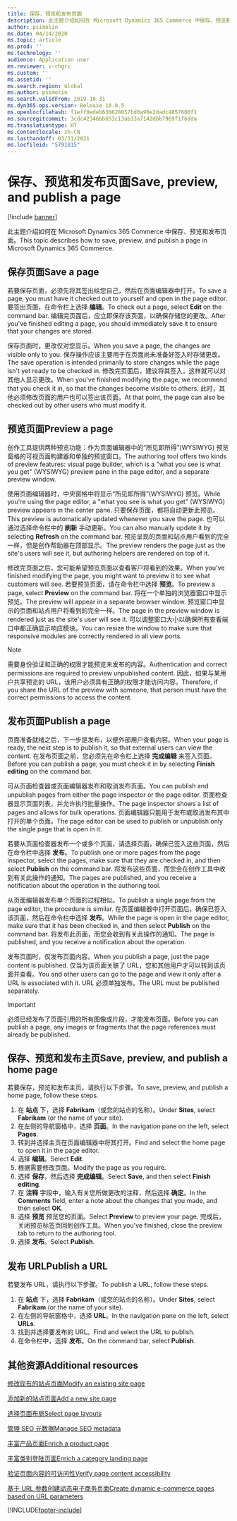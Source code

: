 ```yaml
---
title: 保存、预览和发布页面
description: 此主题介绍如何在 Microsoft Dynamics 365 Commerce 中保存、预览和发布页面。
author: psimolin
ms.date: 04/14/2020
ms.topic: article
ms.prod: ''
ms.technology: ''
audience: Application user
ms.reviewer: v-chgri
ms.custom: ''
ms.assetid: ''
ms.search.region: Global
ms.author: psimolin
ms.search.validFrom: 2019-10-31
ms.dyn365.ops.version: Release 10.0.5
ms.openlocfilehash: f1eff0edeb630628057bd0a90e2dadc4857600f1
ms.sourcegitcommit: 3cdc42346bb653c13ab33a7142dbb7969f1f6dda
ms.translationtype: HT
ms.contentlocale: zh-CN
ms.lasthandoff: 03/31/2021
ms.locfileid: "5791815"
---
```

# <a name="save-preview-and-publish-a-page"></a><span data-ttu-id="7e58f-103">保存、预览和发布页面</span><span class="sxs-lookup"><span data-stu-id="7e58f-103">Save, preview, and publish a page</span></span>

[!include [banner](includes/banner.md)]

<span data-ttu-id="7e58f-104">此主题介绍如何在 Microsoft Dynamics 365 Commerce 中保存、预览和发布页面。</span><span class="sxs-lookup"><span data-stu-id="7e58f-104">This topic describes how to save, preview, and publish a page in Microsoft Dynamics 365 Commerce.</span></span>

## <a name="save-a-page"></a><span data-ttu-id="7e58f-105">保存页面</span><span class="sxs-lookup"><span data-stu-id="7e58f-105">Save a page</span></span>

<span data-ttu-id="7e58f-106">若要保存页面，必须先将其签出给您自己，然后在页面编辑器中打开。</span><span class="sxs-lookup"><span data-stu-id="7e58f-106">To save a page, you must have it checked out to yourself and open in the page editor.</span></span> <span data-ttu-id="7e58f-107">要签出页面，在命令栏上选择 **编辑**。</span><span class="sxs-lookup"><span data-stu-id="7e58f-107">To check out a page, select **Edit** on the command bar.</span></span> <span data-ttu-id="7e58f-108">编辑完页面后，应立即保存该页面，以确保存储您的更改。</span><span class="sxs-lookup"><span data-stu-id="7e58f-108">After you've finished editing a page, you should immediately save it to ensure that your changes are stored.</span></span>

<span data-ttu-id="7e58f-109">保存页面时，更改仅对您显示。</span><span class="sxs-lookup"><span data-stu-id="7e58f-109">When you save a page, the changes are visible only to you.</span></span> <span data-ttu-id="7e58f-110">保存操作应该主要用于在页面尚未准备好签入时存储更改。</span><span class="sxs-lookup"><span data-stu-id="7e58f-110">The save operation is intended primarily to store changes while the page isn't yet ready to be checked in.</span></span> <span data-ttu-id="7e58f-111">修改完页面后，建议将其签入，这样就可以对其他人显示更改。</span><span class="sxs-lookup"><span data-stu-id="7e58f-111">When you've finished modifying the page, we recommend that you check it in, so that the changes become visible to others.</span></span> <span data-ttu-id="7e58f-112">此时，其他必须修改页面的用户也可以签出该页面。</span><span class="sxs-lookup"><span data-stu-id="7e58f-112">At that point, the page can also be checked out by other users who must modify it.</span></span>

## <a name="preview-a-page"></a><span data-ttu-id="7e58f-113">预览页面</span><span class="sxs-lookup"><span data-stu-id="7e58f-113">Preview a page</span></span>

<span data-ttu-id="7e58f-114">创作工具提供两种预览功能：作为页面编辑器中的“所见即所得”(WYSIWYG) 预览窗格的可视页面构建器和单独的预览窗口。</span><span class="sxs-lookup"><span data-stu-id="7e58f-114">The authoring tool offers two kinds of preview features: visual page builder, which is a "what you see is what you get" (WYSIWYG) preview pane in the page editor, and a separate preview window.</span></span>

<span data-ttu-id="7e58f-115">使用页面编辑器时，中央窗格中将显示“所见即所得”(WYSIWYG) 预览。</span><span class="sxs-lookup"><span data-stu-id="7e58f-115">While you're using the page editor, a "what you see is what you get" (WYSIWYG) preview appears in the center pane.</span></span> <span data-ttu-id="7e58f-116">只要保存页面，都将自动更新此预览。</span><span class="sxs-lookup"><span data-stu-id="7e58f-116">This preview is automatically updated whenever you save the page.</span></span> <span data-ttu-id="7e58f-117">也可以通过选择命令栏中的 **刷新** 手动更新。</span><span class="sxs-lookup"><span data-stu-id="7e58f-117">You can also manually update it by selecting **Refresh** on the command bar.</span></span> <span data-ttu-id="7e58f-118">预览呈现的页面和站点用户看到的完全一样，但是创作帮助器在顶部显示。</span><span class="sxs-lookup"><span data-stu-id="7e58f-118">The preview renders the page just as the site's users will see it, but authoring helpers are rendered on top of it.</span></span>

<span data-ttu-id="7e58f-119">修改完页面之后，您可能希望预览页面以查看客户将看到的效果。</span><span class="sxs-lookup"><span data-stu-id="7e58f-119">When you've finished modifying the page, you might want to preview it to see what customers will see.</span></span> <span data-ttu-id="7e58f-120">若要预览页面，请在命令栏中选择 **预览**。</span><span class="sxs-lookup"><span data-stu-id="7e58f-120">To preview a page, select **Preview** on the command bar.</span></span> <span data-ttu-id="7e58f-121">将在一个单独的浏览器窗口中显示预览。</span><span class="sxs-lookup"><span data-stu-id="7e58f-121">The preview will appear in a separate browser window.</span></span> <span data-ttu-id="7e58f-122">预览窗口中显示的页面和站点用户将看到的完全一样。</span><span class="sxs-lookup"><span data-stu-id="7e58f-122">The page in the preview window is rendered just as the site's user will see it.</span></span> <span data-ttu-id="7e58f-123">可以调整窗口大小以确保所有查看端口中都正确显示响应模块。</span><span class="sxs-lookup"><span data-stu-id="7e58f-123">You can resize the window to make sure that responsive modules are correctly rendered in all view ports.</span></span>

> [!NOTE]
> <span data-ttu-id="7e58f-124">需要身份验证和正确的权限才能预览未发布的内容。</span><span class="sxs-lookup"><span data-stu-id="7e58f-124">Authentication and correct permissions are required to preview unpublished content.</span></span> <span data-ttu-id="7e58f-125">因此，如果与某用户共享预览的 URL，该用户必须具有正确的权限才能访问内容。</span><span class="sxs-lookup"><span data-stu-id="7e58f-125">Therefore, if you share the URL of the preview with someone, that person must have the correct permissions to access the content.</span></span>

## <a name="publish-a-page"></a><span data-ttu-id="7e58f-126">发布页面</span><span class="sxs-lookup"><span data-stu-id="7e58f-126">Publish a page</span></span>

<span data-ttu-id="7e58f-127">页面准备就绪之后，下一步是发布，以便外部用户查看内容。</span><span class="sxs-lookup"><span data-stu-id="7e58f-127">When your page is ready, the next step is to publish it, so that external users can view the content.</span></span> <span data-ttu-id="7e58f-128">在发布页面之前，您必须先在命令栏上选择 **完成编辑** 来签入页面。</span><span class="sxs-lookup"><span data-stu-id="7e58f-128">Before you can publish a page, you must check it in by selecting **Finish editing** on the command bar.</span></span>

<span data-ttu-id="7e58f-129">可从页面检查器或页面编辑器发布和取消发布页面。</span><span class="sxs-lookup"><span data-stu-id="7e58f-129">You can publish and unpublish pages from either the page inspector or the page editor.</span></span> <span data-ttu-id="7e58f-130">页面检查器显示页面列表，并允许执行批量操作。</span><span class="sxs-lookup"><span data-stu-id="7e58f-130">The page inspector shows a list of pages and allows for bulk operations.</span></span> <span data-ttu-id="7e58f-131">页面编辑器只能用于发布或取消发布其中打开的单个页面。</span><span class="sxs-lookup"><span data-stu-id="7e58f-131">The page editor can be used to publish or unpublish only the single page that is open in it.</span></span>

<span data-ttu-id="7e58f-132">若要从页面检查器发布一个或多个页面，请选择页面，确保已签入这些页面，然后在命令栏中选择 **发布**。</span><span class="sxs-lookup"><span data-stu-id="7e58f-132">To publish one or more pages from the page inspector, select the pages, make sure that they are checked in, and then select **Publish** on the command bar.</span></span> <span data-ttu-id="7e58f-133">将发布这些页面，而您会在创作工具中收到有关此操作的通知。</span><span class="sxs-lookup"><span data-stu-id="7e58f-133">The pages are published, and you receive a notification about the operation in the authoring tool.</span></span>

<span data-ttu-id="7e58f-134">从页面编辑器发布单个页面的过程相似。</span><span class="sxs-lookup"><span data-stu-id="7e58f-134">To publish a single page from the page editor, the procedure is similar.</span></span> <span data-ttu-id="7e58f-135">在页面编辑器中打开页面后，确保已签入该页面，然后在命令栏中选择 **发布**。</span><span class="sxs-lookup"><span data-stu-id="7e58f-135">While the page is open in the page editor, make sure that it has been checked in, and then select **Publish** on the command bar.</span></span> <span data-ttu-id="7e58f-136">将发布此页面，而您会收到有关此操作的通知。</span><span class="sxs-lookup"><span data-stu-id="7e58f-136">The page is published, and you receive a notification about the operation.</span></span>

<span data-ttu-id="7e58f-137">发布页面时，仅发布页面内容。</span><span class="sxs-lookup"><span data-stu-id="7e58f-137">When you publish a page, just the page content is published.</span></span> <span data-ttu-id="7e58f-138">仅当为该页面关联了 URL，您和其他用户才可以转到该页面并查看。</span><span class="sxs-lookup"><span data-stu-id="7e58f-138">You and other users can go to the page and view it only after a URL is associated with it.</span></span> <span data-ttu-id="7e58f-139">URL 必须单独发布。</span><span class="sxs-lookup"><span data-stu-id="7e58f-139">The URL must be published separately.</span></span>

> [!IMPORTANT]
> <span data-ttu-id="7e58f-140">必须已经发布了页面引用的所有图像或片段，才能发布页面。</span><span class="sxs-lookup"><span data-stu-id="7e58f-140">Before you can publish a page, any images or fragments that the page references must already be published.</span></span>

## <a name="save-preview-and-publish-a-home-page"></a><span data-ttu-id="7e58f-141">保存、预览和发布主页</span><span class="sxs-lookup"><span data-stu-id="7e58f-141">Save, preview, and publish a home page</span></span>

<span data-ttu-id="7e58f-142">若要保存，预览和发布主页，请执行以下步骤。</span><span class="sxs-lookup"><span data-stu-id="7e58f-142">To save, preview, and publish a home page, follow these steps.</span></span>

1. <span data-ttu-id="7e58f-143">在 **站点** 下，选择 **Fabrikam**（或您的站点的名称）。</span><span class="sxs-lookup"><span data-stu-id="7e58f-143">Under **Sites**, select **Fabrikam** (or the name of your site).</span></span>
1. <span data-ttu-id="7e58f-144">在左侧的导航窗格中，选择 **页面**。</span><span class="sxs-lookup"><span data-stu-id="7e58f-144">In the navigation pane on the left, select **Pages**.</span></span>
1. <span data-ttu-id="7e58f-145">转到并选择主页在页面编辑器中将其打开。</span><span class="sxs-lookup"><span data-stu-id="7e58f-145">Find and select the home page to open it in the page editor.</span></span>
1. <span data-ttu-id="7e58f-146">选择 **编辑**。</span><span class="sxs-lookup"><span data-stu-id="7e58f-146">Select **Edit**.</span></span>
1. <span data-ttu-id="7e58f-147">根据需要修改页面。</span><span class="sxs-lookup"><span data-stu-id="7e58f-147">Modify the page as you require.</span></span>
1. <span data-ttu-id="7e58f-148">选择 **保存**，然后选择 **完成编辑**。</span><span class="sxs-lookup"><span data-stu-id="7e58f-148">Select **Save**, and then select **Finish editing**.</span></span>
1. <span data-ttu-id="7e58f-149">在 **注释** 字段中，输入有关您所做更改的注释，然后选择 **确定**。</span><span class="sxs-lookup"><span data-stu-id="7e58f-149">In the **Comments** field, enter a note about the changes that you made, and then select **OK**.</span></span>
1. <span data-ttu-id="7e58f-150">选择 **预览** 预览您的页面。</span><span class="sxs-lookup"><span data-stu-id="7e58f-150">Select **Preview** to preview your page.</span></span> <span data-ttu-id="7e58f-151">完成后，关闭预览标签页回到创作工具。</span><span class="sxs-lookup"><span data-stu-id="7e58f-151">When you've finished, close the preview tab to return to the authoring tool.</span></span>
1. <span data-ttu-id="7e58f-152">选择 **发布**。</span><span class="sxs-lookup"><span data-stu-id="7e58f-152">Select **Publish**.</span></span>

## <a name="publish-a-url"></a><span data-ttu-id="7e58f-153">发布 URL</span><span class="sxs-lookup"><span data-stu-id="7e58f-153">Publish a URL</span></span>

<span data-ttu-id="7e58f-154">若要发布 URL，请执行以下步骤。</span><span class="sxs-lookup"><span data-stu-id="7e58f-154">To publish a URL, follow these steps.</span></span>

1. <span data-ttu-id="7e58f-155">在 **站点** 下，选择 **Fabrikam**（或您的站点的名称）。</span><span class="sxs-lookup"><span data-stu-id="7e58f-155">Under **Sites**, select **Fabrikam** (or the name of your site).</span></span>
1. <span data-ttu-id="7e58f-156">在左侧的导航窗格中，选择 **URL**。</span><span class="sxs-lookup"><span data-stu-id="7e58f-156">In the navigation pane on the left, select **URLs**.</span></span>
1. <span data-ttu-id="7e58f-157">找到并选择要发布的 URL。</span><span class="sxs-lookup"><span data-stu-id="7e58f-157">Find and select the URL to publish.</span></span>
1. <span data-ttu-id="7e58f-158">在命令栏中，选择 **发布**。</span><span class="sxs-lookup"><span data-stu-id="7e58f-158">On the command bar, select **Publish**.</span></span>

## <a name="additional-resources"></a><span data-ttu-id="7e58f-159">其他资源</span><span class="sxs-lookup"><span data-stu-id="7e58f-159">Additional resources</span></span>

[<span data-ttu-id="7e58f-160">修改现有的站点页面</span><span class="sxs-lookup"><span data-stu-id="7e58f-160">Modify an existing site page</span></span>](modify-existing-page.md)

[<span data-ttu-id="7e58f-161">添加新的站点页面</span><span class="sxs-lookup"><span data-stu-id="7e58f-161">Add a new site page</span></span>](add-new-page.md)

[<span data-ttu-id="7e58f-162">选择页面布局</span><span class="sxs-lookup"><span data-stu-id="7e58f-162">Select page layouts</span></span>](select-page-layouts.md)

[<span data-ttu-id="7e58f-163">管理 SEO 元数据</span><span class="sxs-lookup"><span data-stu-id="7e58f-163">Manage SEO metadata</span></span>](manage-seo-metadata.md)

[<span data-ttu-id="7e58f-164">丰富产品页面</span><span class="sxs-lookup"><span data-stu-id="7e58f-164">Enrich a product page</span></span>](enrich-product-page.md)

[<span data-ttu-id="7e58f-165">丰富类别登陆页面</span><span class="sxs-lookup"><span data-stu-id="7e58f-165">Enrich a category landing page</span></span>](enrich-category-page.md)

[<span data-ttu-id="7e58f-166">验证页面内容的可访问性</span><span class="sxs-lookup"><span data-stu-id="7e58f-166">Verify page content accessibility</span></span>](verify-accessibility.md)

[<span data-ttu-id="7e58f-167">基于 URL 参数创建动态电子商务页面</span><span class="sxs-lookup"><span data-stu-id="7e58f-167">Create dynamic e-commerce pages based on URL parameters</span></span>](create-dynamic-pages.md)


[!INCLUDE[footer-include](../includes/footer-banner.md)]